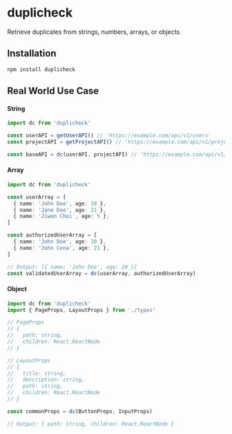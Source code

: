# duplicheck

Retrieve duplicates from strings, numbers, arrays, or objects.

## Installation

```bash
npm install duplicheck
```

## Real World Use Case

#### String

```ts
import dc from 'duplicheck'

const userAPI = getUserAPI() // 'https://example.com/api/v1/users'
const projectAPI = getProjectAPI() // 'https://example.com/api/v1/projects'

const baseAPI = dc(userAPI, projectAPI) // 'https://example.com/api/v1/'
```

#### Array

```ts
import dc from 'duplicheck'

const userArray = [
  { name: 'John Doe', age: 20 },
  { name: 'Jane Doe', age: 21 },
  { name: 'Jiwon Choi', age: 5 },
]

const authorizedUserArray = [
  { name: 'John Doe', age: 20 },
  { name: 'John Cena', age: 21 },
]

// Output: [{ name: 'John Doe', age: 20 }]
const validatedUserArray = dc(userArray, authorizedUserArray)
```

#### Object

```ts
import dc from 'duplicheck'
import { PageProps, LayoutProps } from './types'

// PageProps
// {
//   path: string,
//   children: React.ReactNode
// }

// LayoutProps
// {
//   title: string,
//   description: string,
//   path: string,
//   children: React.ReactNode
// }

const commonProps = dc(ButtonProps, InputProps)

// Output: { path: string, children: React.ReactNode }
```
